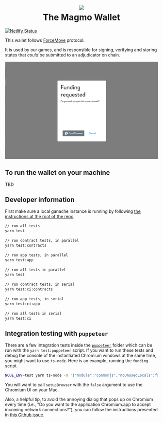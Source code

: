 <h1 align="center">
<div><img src="../../magmo-fireball.svg"> </div>
The Magmo Wallet
</h1>

[![Netlify Status](https://api.netlify.com/api/v1/badges/0e22fa3e-d6a0-4308-8043-5ada4017eee0/deploy-status)](https://app.netlify.com/sites/wallet-statechannels/deploys)

This wallet follows [ForceMove](https://magmo.com/force-move-games.pdf) protocol.

It is used by our games, and is responsible for signing, verifying and storing states that _could_ be submitted to an adjudicator on chain.

![splash](./screens.png "screens")

## To run the wallet on your machine

TBD

## Developer information

First make sure a local ganache instance is running by following [the instructions at the root of the repo](../../readme.md#Development-Flow)

```
// run all tests
yarn test

// run contract tests, in parallel
yarn test:contracts

// run app tests, in parallel
yarn test:app

// run all tests in parallel
yarn test

// run contract tests, in serial
yarn test:ci:contracts

// run app tests, in serial
yarn test:ci:app

// run all tests in serial
yarn test:ci
```

## Integration testing with `puppeteer`

There are a few integration tests inside the [`puppeteer`](./puppeteer) folder which can be run with the `yarn test:puppeteer` script. If you want to run these tests and debug the console of the instantiated Chromium windows at the same time, you might want to use `ts-node`. Here is an example, running the `funding` script.

```bash
NODE_ENV=test yarn ts-node -O '{"module":"commonjs","noUnusedLocals":false}' ./puppeteer/scripts/funding.ts
```

You will want to call `setupBrowser` with the `false` argument to use the Chromium UI on your Mac.

Also, a helpful tip, to avoid the annoying dialog that pops up on Chromium every time (i.e., "Do you want to the application Chromium.app to accept incoming network connections?"), you can follow the instructions presented in [this Github issue](https://github.com/puppeteer/puppeteer/issues/4752).
